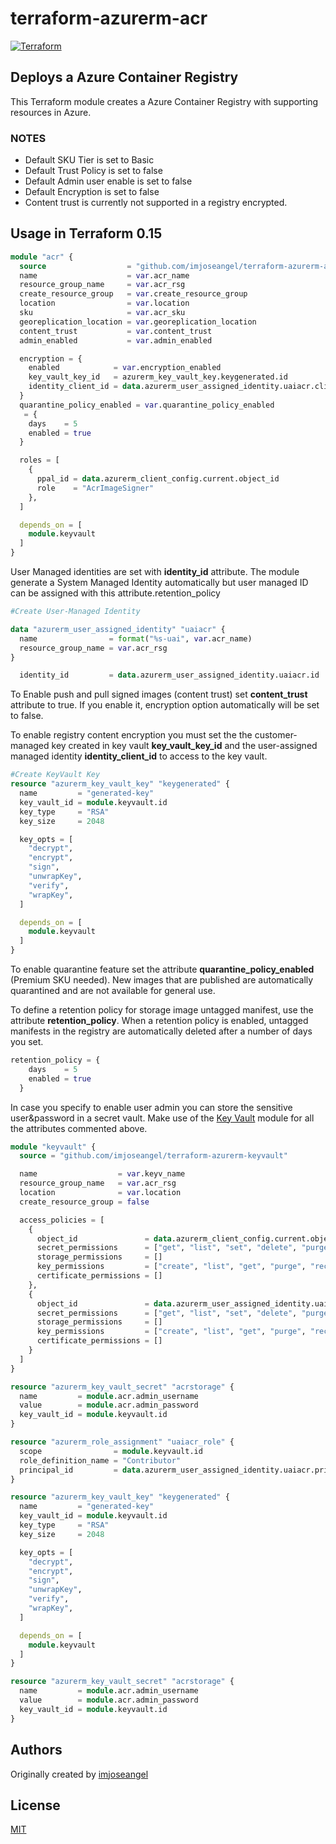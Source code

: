 # terraform-azurerm-acr

[![Terraform](https://github.com/imjoseangel/terraform-azurerm-acr/actions/workflows/terraform.yml/badge.svg)](https://github.com/imjoseangel/terraform-azurerm-acr/actions/workflows/terraform.yml)

## Deploys a Azure Container Registry

This Terraform module creates a Azure Container Registry with supporting resources in Azure.

### NOTES

* Default SKU Tier is set to Basic
* Default Trust Policy is set to false
* Default Admin user enable is set to false
* Default Encryption is set to false
* Content trust is currently not supported in a registry encrypted.

## Usage in Terraform 0.15

```terraform
module "acr" {
  source                  = "github.com/imjoseangel/terraform-azurerm-acr"
  name                    = var.acr_name
  resource_group_name     = var.acr_rsg
  create_resource_group   = var.create_resource_group
  location                = var.location
  sku                     = var.acr_sku
  georeplication_location = var.georeplication_location
  content_trust           = var.content_trust
  admin_enabled           = var.admin_enabled

  encryption = {
    enabled            = var.encryption_enabled
    key_vault_key_id   = azurerm_key_vault_key.keygenerated.id
    identity_client_id = data.azurerm_user_assigned_identity.uaiacr.client_id
  }
  quarantine_policy_enabled = var.quarantine_policy_enabled
   = {
    days    = 5
    enabled = true
  }

  roles = [
    {
      ppal_id = data.azurerm_client_config.current.object_id
      role    = "AcrImageSigner"
    },
  ]

  depends_on = [
    module.keyvault
  ]
}
```

User Managed identities are set with **identity_id** attribute. The module generate a System Managed Identity automatically but user managed ID can
be assigned with this attribute.retention_policy

```terraform
#Create User-Managed Identity

data "azurerm_user_assigned_identity" "uaiacr" {
  name                = format("%s-uai", var.acr_name)
  resource_group_name = var.acr_rsg
}

  identity_id         = data.azurerm_user_assigned_identity.uaiacr.id
```

To Enable push and pull signed images (content trust) set **content_trust** attribute to true. If you enable it, encryption option automatically will be set to false.

To enable registry content encryption you must set the the customer-managed key created in key vault **key_vault_key_id** and the user-assigned managed identity **identity_client_id** to access to the key vault.

```terraform
#Create KeyVault Key
resource "azurerm_key_vault_key" "keygenerated" {
  name         = "generated-key"
  key_vault_id = module.keyvault.id
  key_type     = "RSA"
  key_size     = 2048

  key_opts = [
    "decrypt",
    "encrypt",
    "sign",
    "unwrapKey",
    "verify",
    "wrapKey",
  ]

  depends_on = [
    module.keyvault
  ]
}
```

To enable quarantine feature set the attribute **quarantine_policy_enabled** (Premium SKU needed). New images that are published are automatically quarantined and are not available for general use.

To define a retention policy for storage image untagged manifest, use the attribute **retention_policy**. When a retention policy is enabled, untagged manifests in the registry are automatically deleted after a number of days you set.

```terraform
retention_policy = {
    days    = 5
    enabled = true
  }
```

In case you specify to enable user admin you can store the sensitive user&password in a secret vault. Make use of the [Key Vault](https://github.com/imjoseangel/terraform-azurerm-keyvault) module for all the attributes commented above.

```terraform
module "keyvault" {
  source = "github.com/imjoseangel/terraform-azurerm-keyvault"

  name                  = var.keyv_name
  resource_group_name   = var.acr_rsg
  location              = var.location
  create_resource_group = false

  access_policies = [
    {
      object_id               = data.azurerm_client_config.current.object_id
      secret_permissions      = ["get", "list", "set", "delete", "purge", "restore"]
      storage_permissions     = []
      key_permissions         = ["create", "list", "get", "purge", "recover", "delete", "UnwrapKey", "WrapKey"]
      certificate_permissions = []
    },
    {
      object_id               = data.azurerm_user_assigned_identity.uaiacr.principal_id
      secret_permissions      = ["get", "list", "set", "delete", "purge", "restore"]
      storage_permissions     = []
      key_permissions         = ["create", "list", "get", "purge", "recover", "delete", "UnwrapKey", "WrapKey"]
      certificate_permissions = []
    }
  ]
}

resource "azurerm_key_vault_secret" "acrstorage" {
  name         = module.acr.admin_username
  value        = module.acr.admin_password
  key_vault_id = module.keyvault.id
}

resource "azurerm_role_assignment" "uaiacr_role" {
  scope                = module.keyvault.id
  role_definition_name = "Contributor"
  principal_id         = data.azurerm_user_assigned_identity.uaiacr.principal_id
}

resource "azurerm_key_vault_key" "keygenerated" {
  name         = "generated-key"
  key_vault_id = module.keyvault.id
  key_type     = "RSA"
  key_size     = 2048

  key_opts = [
    "decrypt",
    "encrypt",
    "sign",
    "unwrapKey",
    "verify",
    "wrapKey",
  ]

  depends_on = [
    module.keyvault
  ]
}

resource "azurerm_key_vault_secret" "acrstorage" {
  name         = module.acr.admin_username
  value        = module.acr.admin_password
  key_vault_id = module.keyvault.id
}

```

## Authors

Originally created by [imjoseangel](http://github.com/imjoseangel)

## License

[MIT](LICENSE)
